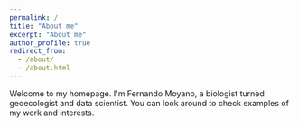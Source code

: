 ```yaml
---
permalink: /
title: "About me"
excerpt: "About me"
author_profile: true
redirect_from: 
  - /about/
  - /about.html
---
```


Welcome to my homepage. I'm Fernando Moyano, a biologist turned geoecologist and data scientist. You can look around to check examples of my work and interests.
